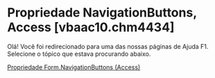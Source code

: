 
# Propriedade NavigationButtons, Access [vbaac10.chm4434]

Olá! Você foi redirecionado para uma das nossas páginas de Ajuda F1. Selecione o tópico que estava procurando abaixo.

[Propriedade Form.NavigationButtons (Access)](http://msdn.microsoft.com/library/23af1adc-67e9-b39d-772b-ddecf159f861%28Office.15%29.aspx)
